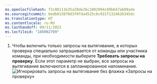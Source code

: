 ```yaml
---
ms.openlocfilehash: f3c08113e35a39de26c1002994c09b647ab89ade
ms.sourcegitcommit: 6edb015070d3f0fda4525c6c931f1324626345dc
ms.translationtype: HT
ms.contentlocale: ru-RU
ms.lasthandoff: 09/11/2022
ms.locfileid: "145092769"
---
```

1. Чтобы включить только запросы на вытягивание, в которых проверка специально запрашивается от команды или участника команды, при необходимости выберите **Требовать запросы на проверку**. Если этот параметр не выбран, все запросы на вытягивание включаются в запланированное напоминание. 
![Игнорировать запросы на вытягивание без флажка «Запросы на проверку»](/assets/images/help/settings/scheduled-reminders-prs-without-requests.png)
